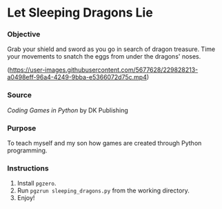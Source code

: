 # Let Sleeping Dragons Lie
 
### Objective
Grab your shield and sword as you go in search of dragon treasure. Time your movements to snatch the eggs from under the dragons' noses.

(https://user-images.githubusercontent.com/5677628/229828213-a0498eff-96a4-4249-9bba-e5366072d75c.mp4)

### Source
*Coding Games in Python* by DK Publishing

### Purpose
To teach myself and my son how games are created through Python programming.

### Instructions

1. Install ```pgzero```.
2. Run ```pgzrun sleeping_dragons.py``` from the working directory.
3. Enjoy!

